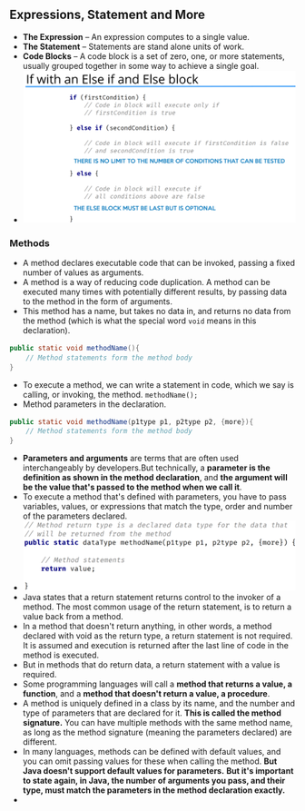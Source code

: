 ## Expressions, Statement and More

- **The Expression** – An expression computes to a single value.
- **The Statement** – Statements are stand alone units of work.
- **Code Blocks** – A code block is a set of zero, one, or more statements, usually grouped together in some way to achieve a single goal.
- ![image.png](assets/image.png)


### Methods

- A method declares executable code that can be invoked, passing a fixed number of values as arguments.
- A method is a way of reducing code duplication.  A method can be executed many times with potentially different results, by passing data to the method in the form of arguments.
- This method has a name, but takes no data in, and returns no data from the method (which is what the special word `void` means in this declaration).

```java
public static void methodName(){
    // Method statements form the method body 
}
```
- To execute a method, we can write a statement in code, which we say is calling, or invoking, the method. `methodName();`
-  Method parameters in the declaration.

```java
public static void methodName(p1type p1, p2type p2, {more}){
    // Method statements form the method body 
}
```
- **Parameters and arguments** are terms that are often used interchangeably by developers.But technically, a **parameter is the definition as shown in the method declaration**, and **the argument will be the value that's passed to the method when we call it**.
- To execute a method that's defined with parameters, you have to pass variables, values, or expressions that match the type, order and number of the parameters declared.
- ![img.png](img.png)
- Java states that a return statement returns control to the invoker of a method. The most common usage of the return statement, is to return a value back from a method.
- In a method that doesn't return anything, in other words, a method declared with void as the return type, a return statement is not required.  It is assumed and execution is returned after the last line of code in the method is executed.
- But in methods that do return data, a return statement with a value is required.
- Some programming languages will call a **method that returns a value, a function**, and a **method that doesn't return a value, a procedure**.  
- A method is uniquely defined in a class by its name, and the number and type of parameters that are declared for it.  **This is called the method signature.**
  You can have multiple methods with the same method name, as long as the method signature (meaning the parameters declared) are different.
- In many languages, methods can be defined with default values, and you can omit passing values for these when calling the method.
  **But Java doesn't support default values for parameters.**
  **But it's important to state again, in Java, the number of arguments you pass, and their type, must match the parameters in the method declaration exactly.**
- 


































































